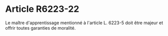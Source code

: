 # Article R6223-22

  
Le maître d'apprentissage mentionné à l'article L. 6223-5 doit être majeur et offrir toutes garanties de moralité.
